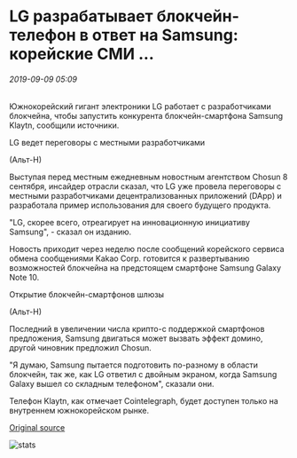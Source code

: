 # LG разрабатывает блокчейн-телефон в ответ на Samsung: корейские СМИ ...

###### 2019-09-09 05:09

Южнокорейский гигант электроники LG работает с разработчиками блокчейна, чтобы запустить конкурента блокчейн-смартфона Samsung Klaytn, сообщили источники.

LG ведет переговоры с местными разработчиками

(Альт-Н)

Выступая перед местным ежедневным новостным агентством Chosun 8 сентября, инсайдер отрасли сказал, что LG уже провела переговоры с местными разработчиками децентрализованных приложений (DApp) и разработала пример использования для своего будущего продукта.

"LG, скорее всего, отреагирует на инновационную инициативу Samsung", - сказал он изданию.

Новость приходит через неделю после сообщений корейского сервиса обмена сообщениями Kakao Corp. готовится к развертыванию возможностей блокчейна на предстоящем смартфоне Samsung Galaxy Note 10.

Открытие блокчейн-смартфонов шлюзы

(Альт-Н)

Последний в увеличении числа крипто-с поддержкой смартфонов предложения, Samsung двигаться может вызвать эффект домино, другой чиновник предложил Chosun.

"Я думаю, Samsung пытается подготовить по-разному в области блокчейн, так же, как LG ответил с двойным экраном, когда Samsung Galaxy вышел со складным телефоном", сказали они.

Телефон Klaytn, как отмечает Cointelegraph, будет доступен только на внутреннем южнокорейском рынке.

[Original source](https://cointelegraph.com/news/lg-developing-a-blockchain-phone-in-response-to-samsung-korean-media)

![stats](https://c.statcounter.com/11760860/0/a89fa40b/1/ "stats")
